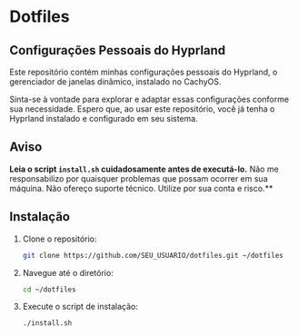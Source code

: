 # Dotfiles

## Configurações Pessoais do Hyprland

Este repositório contém minhas configurações pessoais do Hyprland, o gerenciador de janelas dinâmico, instalado no CachyOS. 

Sinta-se à vontade para explorar e adaptar essas configurações conforme sua necessidade. Espero que, ao usar este repositório, você já tenha o Hyprland instalado e configurado em seu sistema. 

## Aviso

**Leia o script `install.sh` cuidadosamente antes de executá-lo.** Não me responsabilizo por quaisquer problemas que possam ocorrer em sua máquina. Não ofereço suporte técnico. Utilize por sua conta e risco.**

## Instalação

1. Clone o repositório:

   ```bash
   git clone https://github.com/SEU_USUARIO/dotfiles.git ~/dotfiles
   
   ```
2. Navegue até o diretório:

	```bash
	cd ~/dotfiles
	
	```
3. Execute o script de instalação:

	```bash
	./install.sh
	
	```
